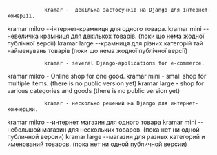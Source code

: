                 kramar -  декілька застосунків на Django для інтернет-комерції.
kramar mikro --інтернет-крамниця для одного товара.
kramar mini  --невеличка крамниця для декількох товарів. (поки що нема жодної публічної версії)
kramar large --крамниця для різних категорій тай найменувань товарів (поки що нема жодної публічної версії)  

                kramar - several Django-applications for e-commerce.
kramar mikro - Online shop for one good.
kramar mini - small shop for multiple items. (there is no public version yet)
kramar large - shop for various categories and goods (there is no public version yet)

                kramar - несколько решений на Django для интернет-коммерции.
kramar mikro --интернет магазин для одного товара
kramar mini  --небольшой магазин для нескольких товаров. (пока нет ни одной публичной версии)
kramar large --магазин для разных категорий и именований товаров. (пока нет ни одной публичной версии)

 

